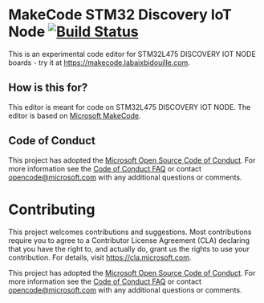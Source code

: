 # MakeCode STM32 Discovery IoT Node [![Build Status](https://travis-ci.org/LabAixBidouille-STM32/pxt-stm32l4.svg?branch=master)](https://travis-ci.org/LabAixBidouille-STM32/pxt-stm32l4)

This is an experimental code editor for STM32L475 DISCOVERY IOT NODE boards - try it at https://makecode.labaixbidouille.com.

## How is this for?

This editor is meant for code on STM32L475 DISCOVERY IOT NODE. The editor is based on [Microsoft MakeCode](https://makecode.com).

## Code of Conduct

This project has adopted the [Microsoft Open Source Code of Conduct](https://opensource.microsoft.com/codeofconduct/). For more information see the [Code of Conduct FAQ](https://opensource.microsoft.com/codeofconduct/faq/) or contact [opencode@microsoft.com](mailto:opencode@microsoft.com) with any additional questions or comments.

# Contributing

This project welcomes contributions and suggestions.  Most contributions require you to agree to a
Contributor License Agreement (CLA) declaring that you have the right to, and actually do, grant us
the rights to use your contribution. For details, visit https://cla.microsoft.com.

This project has adopted the [Microsoft Open Source Code of Conduct](https://opensource.microsoft.com/codeofconduct/).
For more information see the [Code of Conduct FAQ](https://opensource.microsoft.com/codeofconduct/faq/) or
contact [opencode@microsoft.com](mailto:opencode@microsoft.com) with any additional questions or comments.
